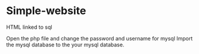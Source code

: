 # Simple-website
HTML linked to sql

Open the php file and change the password and username for mysql
Import the mysql database to the your mysql database.
